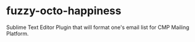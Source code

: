 fuzzy-octo-happiness
====================

Sublime Text Editor Plugin that will format one's email list for CMP Mailing Platform.

